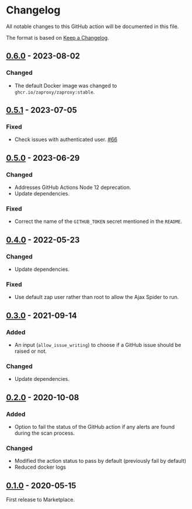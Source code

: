 # Changelog
All notable changes to this GitHub action will be documented in this file.

The format is based on [Keep a Changelog](https://keepachangelog.com/en/1.0.0/).

## [0.6.0] - 2023-08-02
### Changed
- The default Docker image was changed to `ghcr.io/zaproxy/zaproxy:stable`.

## [0.5.1] - 2023-07-05
### Fixed
- Check issues with authenticated user. [#66](https://github.com/zaproxy/action-full-scan/issues/66)

## [0.5.0] - 2023-06-29

### Changed
- Addresses GitHub Actions Node 12 deprecation.
- Update dependencies.

### Fixed
- Correct the name of the `GITHUB_TOKEN` secret mentioned in the `README`.

## [0.4.0] - 2022-05-23
### Changed
- Update dependencies.

### Fixed
- Use default zap user rather than root to allow the Ajax Spider to run.

## [0.3.0] - 2021-09-14
### Added
- An input (`allow_issue_writing`) to choose if a GitHub issue should be raised or not.

### Changed
- Update dependencies.

## [0.2.0] - 2020-10-08
### Added
- Option to fail the status of the GitHub action if any alerts are found during the scan process.

### Changed
- Modified the action status to pass by default (previously fail by default)
- Reduced docker logs

## [0.1.0] - 2020-05-15

First release to Marketplace.

[0.6.0]: https://github.com/zaproxy/action-full-scan/compare/v0.5.1...v0.6.0
[0.5.1]: https://github.com/zaproxy/action-full-scan/compare/v0.5.0...v0.5.1
[0.5.0]: https://github.com/zaproxy/action-full-scan/compare/v0.4.0...v0.5.0
[0.4.0]: https://github.com/zaproxy/action-full-scan/compare/v0.3.0...v0.4.0
[0.3.0]: https://github.com/zaproxy/action-full-scan/compare/v0.2.0...v0.3.0
[0.2.0]: https://github.com/zaproxy/action-full-scan/compare/v0.1.0...v0.2.0
[0.1.0]: https://github.com/zaproxy/action-full-scan/compare/5842e3f84ec616724efb0230a6f6ab85146230c8...v0.1.0
